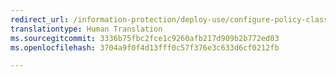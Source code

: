 ```yaml
---
redirect_url: /information-protection/deploy-use/configure-policy-classification
translationtype: Human Translation
ms.sourcegitcommit: 3336b75fbc2fce1c9260afb217d909b2b772ed03
ms.openlocfilehash: 3704a9f0f4d13fff0c57f376e3c633d6cf0212fb

---
```




<!--HONumber=Jan17_HO4-->


